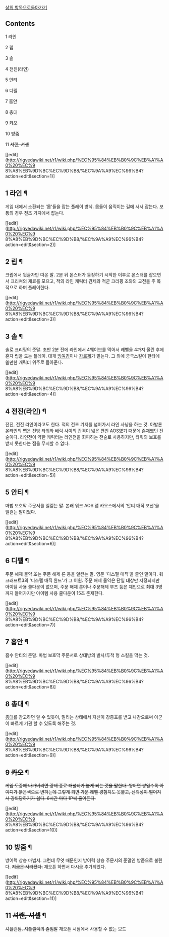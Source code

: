 [상위 항목으로돌아가기](%EC%95%84%EB%B0%9C%EB%A1%A0%20%EC%98%A8%EB%9D%BC%EC%9D%B8.md)

## Contents

    

1 라인

2 립

3 솔

4 전진(라인)

5 안티

6 디펠

7 흡안

8 총대

9 <del>카오</del>

10 방줌

11 <del>셔랜, 셔셀</del>

[[edit](http://rigvedawiki.net/r1/wiki.php/%EC%95%84%EB%B0%9C%EB%A1%A0%20%EC%9
8%A8%EB%9D%BC%EC%9D%B8/%EC%9A%A9%EC%96%B4?action=edit&section=1)]

## 1 라인 ¶

  

게임 내에서 소환되는 '몹'들을 잡는 플레이 방식. 몹들이 움직이는 길에 서서 잡는다. 보통의 경우 전초 기지에서 잡는다.

[[edit](http://rigvedawiki.net/r1/wiki.php/%EC%95%84%EB%B0%9C%EB%A1%A0%20%EC%9
8%A8%EB%9D%BC%EC%9D%B8/%EC%9A%A9%EC%96%B4?action=edit&section=2)]

## 2 립 ¶

  

크립에서 뒷글자만 따온 말. 2분 뒤 몬스터가 등장하기 시작한 이후로 몬스터를 잡으면서 크리쳐의 재료를 모으고, 적의 라인 캐릭터 견제와
적군 크리핑 조와의 교전을 주 목적으로 하며 플레이한다.

[[edit](http://rigvedawiki.net/r1/wiki.php/%EC%95%84%EB%B0%9C%EB%A1%A0%20%EC%9
8%A8%EB%9D%BC%EC%9D%B8/%EC%9A%A9%EC%96%B4?action=edit&section=3)]

## 3 솔 ¶

  

솔로 크리핑의 준말. 초반 2분 전에 라인에서 4웨이브를 먹어서 레벨을 4까지 올린 후에 혼자 립을 도는 플레이. 대개
[빙여경](%EB%B9%99%EC%97%AC%EA%B2%BD.md)이나
[자르제](%EC%9E%90%EB%A5%B4%EC%A0%9C.md)가 맡는다. 그 외에 궁극스킬이 한타에 쓸만한 캐릭터 위주로
몰아준다.

[[edit](http://rigvedawiki.net/r1/wiki.php/%EC%95%84%EB%B0%9C%EB%A1%A0%20%EC%9
8%A8%EB%9D%BC%EC%9D%B8/%EC%9A%A9%EC%96%B4?action=edit&section=4)]

## 4 전진(라인) ¶

  

전진, 전진 라인이라고도 한다. 적의 전초 기지를 넘어가서 라인 사냥을 하는 것. 아발론 온라인의 맵은 전방 타워와 배럭 사이의 간격이 넓은
편인 AOS였기 때문에 존재했던 전술이다. 라인전이 약한 캐릭터는 라인전을 회피하는 전술로 사용하지만, 타워의 보호를 받지 못한다는 점을
무시할 수 없다.

[[edit](http://rigvedawiki.net/r1/wiki.php/%EC%95%84%EB%B0%9C%EB%A1%A0%20%EC%9
8%A8%EB%9D%BC%EC%9D%B8/%EC%9A%A9%EC%96%B4?action=edit&section=5)]

## 5 안티 ¶

  

마법 보호막 주문서를 일컫는 말. 본래 워크 AOS 맵 카오스에서의 '안티 매직 포션'을 일컫는 말이었다.

[[edit](http://rigvedawiki.net/r1/wiki.php/%EC%95%84%EB%B0%9C%EB%A1%A0%20%EC%9
8%A8%EB%9D%BC%EC%9D%B8/%EC%9A%A9%EC%96%B4?action=edit&section=6)]

## 6 디펠 ¶

  

주문 해제 물약 또는 주문 해제 룬 등을 일컫는 말. 영문 '디스펠 매직'을 줄인 말이다. 워크래프트3의 '디스펠 매직 완드'가 그 어원.
주문 해제 물약은 단일 대상만 지정되지만 아이템 사용 쿨다운이 없으며, 주문 해제 룬이나 주문해제 부츠 등은 체인으로 최대 3명까지
들어가지만 아이템 사용 쿨다운이 15초 존재한다.

[[edit](http://rigvedawiki.net/r1/wiki.php/%EC%95%84%EB%B0%9C%EB%A1%A0%20%EC%9
8%A8%EB%9D%BC%EC%9D%B8/%EC%9A%A9%EC%96%B4?action=edit&section=7)]

## 7 흡안 ¶

  

흡수 안티의 준말. 마법 보호막 주문서로 상대방의 발사/투척 형 스킬을 막는 것.

[[edit](http://rigvedawiki.net/r1/wiki.php/%EC%95%84%EB%B0%9C%EB%A1%A0%20%EC%9
8%A8%EB%9D%BC%EC%9D%B8/%EC%9A%A9%EC%96%B4?action=edit&section=8)]

## 8 총대 ¶

  

[총대](%EC%B4%9D%EB%8C%80.md)를 참고하면 알 수 있듯이, 밀리는 상태에서 자신이 강종포를 받고 나감으로써 아군이
빠르게 기권 할 수 있도록 해주는 것.

[[edit](http://rigvedawiki.net/r1/wiki.php/%EC%95%84%EB%B0%9C%EB%A1%A0%20%EC%9
8%A8%EB%9D%BC%EC%9D%B8/%EC%9A%A9%EC%96%B4?action=edit&section=9)]

## 9 <del>카오</del> ¶

  

<del>게임 도중에 나가버리면 강제 종료 패널티가 붙게 되는 것을 말한다. 쌓이면 쌓일수록 아이디가 붉은색으로 변하는데 그렇게 되면 가문
레벨 경험치도 못붙고, 신뢰성이 떨어져서 강퇴당하기가 쉽다. 6시간 마다 1P씩 줄어든다.</del>

[[edit](http://rigvedawiki.net/r1/wiki.php/%EC%95%84%EB%B0%9C%EB%A1%A0%20%EC%9
8%A8%EB%9D%BC%EC%9D%B8/%EC%9A%A9%EC%96%B4?action=edit&section=10)]

## 10 방줌 ¶

  

방어력 상승 마법서. 그런데 무엇 때문인지 방어력 상승 주문서의 준말인 방줌으로 불린다. <del>지금은 사라졌다.</del> 재오픈 하면서
다시금 추가되었다.

[[edit](http://rigvedawiki.net/r1/wiki.php/%EC%95%84%EB%B0%9C%EB%A1%A0%20%EC%9
8%A8%EB%9D%BC%EC%9D%B8/%EC%9A%A9%EC%96%B4?action=edit&section=11)]

## 11 <del>셔랜, 셔셀</del> ¶

  

<del>셔플랜덤, 셔플셀렉의 줄임말</del> 재오픈 시점에서 사용할 수 없는 모드

